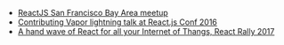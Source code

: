* [ReactJS San Francisco Bay Area meetup](https://www.meetup.com/ReactJS-San-Francisco/)
* [Contributing Vapor lightning talk at React.js Conf 2016](https://www.youtube.com/watch?v=EUjQB3I53iI&t)
* [A hand wave of React for all your Internet of Thangs, React Rally 2017](https://www.youtube.com/watch?v=KkzDfgBlDHU)